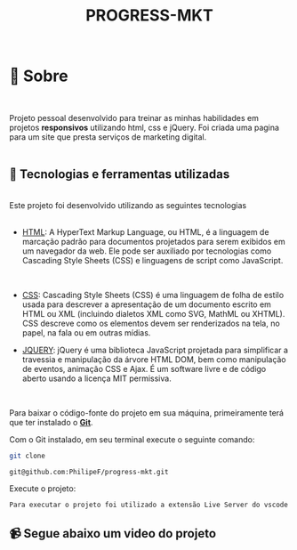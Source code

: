 <div align="center">
<h1> PROGRESS-MKT </h1>
</div>
<br>

# 📃 Sobre

<br>

Projeto pessoal desenvolvido para treinar as minhas habilidades em projetos <b>responsivos</b> utilizando html, css e jQuery. Foi criada uma pagina para um site que presta serviços de marketing digital. 
<br>
<br>

## 🚀 Tecnologias e ferramentas utilizadas

<br>
Este projeto foi desenvolvido utilizando as seguintes tecnologias
<br>
<br>

- [HTML](https://en.wikipedia.org/wiki/HTML): A HyperText Markup Language, ou HTML, é a linguagem de marcação padrão para documentos projetados para serem exibidos em um navegador da web. Ele pode ser auxiliado por tecnologias como Cascading Style Sheets (CSS) e linguagens de script como JavaScript.
<br>

- [CSS](https://developer.mozilla.org/en-US/docs/Web/CSS): Cascading Style Sheets (CSS) é uma linguagem de folha de estilo usada para descrever a apresentação de um documento escrito em HTML ou XML (incluindo dialetos XML como SVG, MathML ou XHTML). CSS descreve como os elementos devem ser renderizados na tela, no papel, na fala ou em outras mídias.

- [JQUERY](https://api.jquery.com/ready/): jQuery é uma biblioteca JavaScript projetada para simplificar a travessia e manipulação da árvore HTML DOM, bem como manipulação de eventos, animação CSS e Ajax. É um software livre e de código aberto usando a licença MIT permissiva.

<br>

Para baixar o código-fonte do projeto em sua máquina, primeiramente terá que ter instalado o [**Git**](https://git-scm.com/).

Com o Git instalado, em seu terminal execute o seguinte comando:

```bash
git clone  

git@github.com:PhilipeF/progress-mkt.git
```

Execute o projeto:

```
Para executar o projeto foi utilizado a extensão Live Server do vscode
```

<h2>📹 Segue abaixo um video do projeto</h2>
<br>

